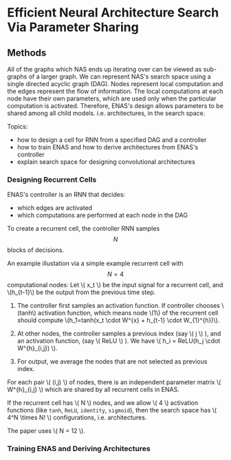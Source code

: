 # Efficient Neural Architecture Search Via Parameter Sharing

## Methods
All of the graphs which NAS ends up iterating over can be viewed as sub-graphs
of a larger graph. We can represent NAS's search space using a single directed
acyclic graph (DAG). Nodes represent local computation and the edges represent
the flow of information. The local computations at each node have their own
parameters, which are used only when the particular computation is activated.
Therefore, ENAS's design allows parameters to be shared among all child models.
i.e. architectures, in the search space.

Topics:
* how to design a cell for RNN from a specified DAG and a controller
* how to train ENAS and how to derive architectures from ENAS's controller
* explain search space for designing convolutional architectures

### Designing Recurrent Cells
ENAS's controller is an RNN that decides:
* which edges are activated
* which computations are performed at each node in the DAG

To create a recurrent cell, the controller RNN samples $$N$$ blocks of
decisions.

An example illustation via a simple example recurrent cell with $$N=4$$
computational nodes:
Let \\( x_t \\) be the input signal for a recurrent cell, and \\(h_{t-1}\\) be the
output from the previous time step.

1. The controller first samples an activation function. If controller chooses
	 \\(tanh\\) activation function, which means node \\(1\\) of the recurrent
	 cell should compute \\(h_1=tanh(x_t \cdot W^{x} + h_{t-1} \cdot W_{1}^{h})\\).

2. At other nodes, the controller samples a previous index (say \\( j \\) ), and
	 an activation function, (say \\( ReLU \\) ). We have \\( h_i = ReLU(h_j \cdot
	 W^{h}_{i,j}) \\).

3. For output, we average the nodes that are not selected as previous index.

For each pair \\( (i,j) \\) of nodes, there is an independent parameter matrix
\\( W^{h}_{i,j} \\) which are shared by all recurrent cells in ENAS.

If the recurrent cell has \\( N \\) nodes, and we allow \\( 4 \\) activation
functions (like `tanh`, `ReLU`, `identity`, `sigmoid`), then the search space
has \\( 4^N \times N! \\) configurations, i.e. architectures.

The paper uses \\( N = 12 \\).

### Training ENAS and Deriving Architectures
